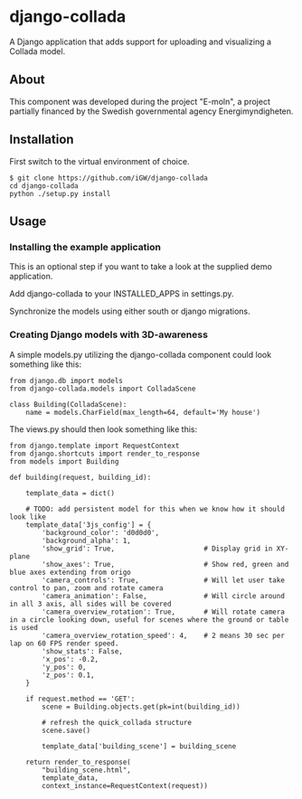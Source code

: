 # django-collada
A Django application that adds support for uploading and visualizing a Collada model.

## About
This component was developed during the project "E-moln", a project partially financed by the Swedish governmental agency Energimyndigheten.

## Installation
First switch to the virtual environment of choice.

```
$ git clone https://github.com/iGW/django-collada
cd django-collada
python ./setup.py install
```

## Usage


### Installing the example application
This is an optional step if you want to take a look at the supplied demo application.

Add django-collada to your INSTALLED_APPS in settings.py.

Synchronize the models using either south or django migrations.


### Creating Django models with 3D-awareness
A simple models.py utilizing the django-collada component could look something like this:

```
from django.db import models
from django-collada.models import ColladaScene

class Building(ColladaScene):
    name = models.CharField(max_length=64, default='My house')
```

The views.py should then look something like this:
```
from django.template import RequestContext
from django.shortcuts import render_to_response
from models import Building

def building(request, building_id):

    template_data = dict()

    # TODO: add persistent model for this when we know how it should look like
    template_data['3js_config'] = {
        'background_color': 'd0d0d0',
        'background_alpha': 1,
        'show_grid': True,                      # Display grid in XY-plane
        'show_axes': True,                      # Show red, green and blue axes extending from origo
        'camera_controls': True,                # Will let user take control to pan, zoom and rotate camera
        'camera_animation': False,              # Will circle around in all 3 axis, all sides will be covered
        'camera_overview_rotation': True,       # Will rotate camera in a circle looking down, useful for scenes where the ground or table is used
        'camera_overview_rotation_speed': 4,    # 2 means 30 sec per lap on 60 FPS render speed.
        'show_stats': False,
        'x_pos': -0.2,
        'y_pos': 0,
        'z_pos': 0.1,
    }

    if request.method == 'GET':
        scene = Building.objects.get(pk=int(building_id))

        # refresh the quick_collada structure
        scene.save()

        template_data['building_scene'] = building_scene

    return render_to_response(
        "building_scene.html",
        template_data,
        context_instance=RequestContext(request))

```
